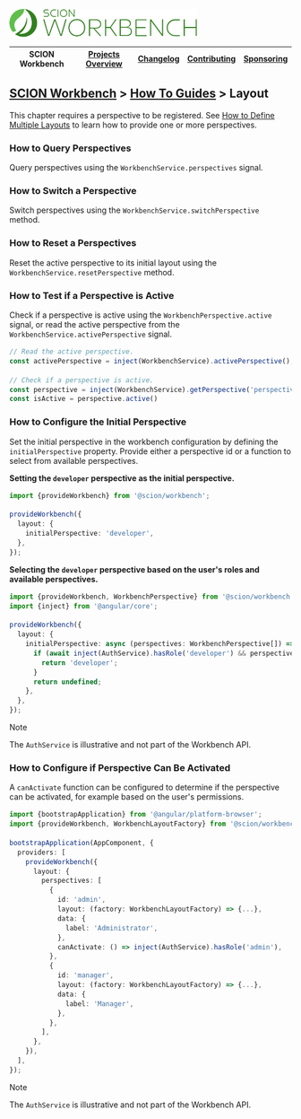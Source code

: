 <a href="/README.md"><img src="/resources/branding/scion-workbench-banner.svg" height="50" alt="SCION Workbench"></a>

| SCION Workbench | [Projects Overview][menu-projects-overview] | [Changelog][menu-changelog] | [Contributing][menu-contributing] | [Sponsoring][menu-sponsoring] |  
|-----------------|---------------------------------------------|-----------------------------|-----------------------------------|-------------------------------|

## [SCION Workbench][menu-home] > [How To Guides][menu-how-to] > Layout

This chapter requires a perspective to be registered. See [How to Define Multiple Layouts][link-how-to-define-multiple-layouts] to learn how to provide one or more perspectives.

### How to Query Perspectives
Query perspectives using the `WorkbenchService.perspectives` signal.

### How to Switch a Perspective
Switch perspectives using the `WorkbenchService.switchPerspective` method.

### How to Reset a Perspectives
Reset the active perspective to its initial layout using the `WorkbenchService.resetPerspective` method.

### How to Test if a Perspective is Active
Check if a perspective is active using the `WorkbenchPerspective.active` signal, or read the active perspective from the `WorkbenchService.activePerspective` signal.

```ts
// Read the active perspective.
const activePerspective = inject(WorkbenchService).activePerspective();

// Check if a perspective is active.
const perspective = inject(WorkbenchService).getPerspective('perspective');
const isActive = perspective.active()
```

### How to Configure the Initial Perspective
Set the initial perspective in the workbench configuration by defining the `initialPerspective` property. Provide either a perspective id or a function to select from available perspectives.

**Setting the `developer` perspective as the initial perspective.**
```ts
import {provideWorkbench} from '@scion/workbench';

provideWorkbench({
  layout: {
    initialPerspective: 'developer',
  },
});
```

**Selecting the `developer` perspective based on the user's roles and available perspectives.**

```ts
import {provideWorkbench, WorkbenchPerspective} from '@scion/workbench';
import {inject} from '@angular/core';

provideWorkbench({
  layout: {
    initialPerspective: async (perspectives: WorkbenchPerspective[]) => {
      if (await inject(AuthService).hasRole('developer') && perspectives.some(perspective => perspective.id === 'developer')) {
        return 'developer';
      }
      return undefined;
    },
  },
});
```

> [!NOTE]
> The `AuthService` is illustrative and not part of the Workbench API. 

### How to Configure if Perspective Can Be Activated
A `canActivate` function can be configured to determine if the perspective can be activated, for example based on the user's permissions.

```ts
import {bootstrapApplication} from '@angular/platform-browser';
import {provideWorkbench, WorkbenchLayoutFactory} from '@scion/workbench';

bootstrapApplication(AppComponent, {
  providers: [
    provideWorkbench({
      layout: {
        perspectives: [
          {
            id: 'admin',
            layout: (factory: WorkbenchLayoutFactory) => {...},
            data: {
              label: 'Administrator',
            },
            canActivate: () => inject(AuthService).hasRole('admin'),
          },
          {
            id: 'manager',
            layout: (factory: WorkbenchLayoutFactory) => {...},
            data: {
              label: 'Manager',
            },
          },
        ],
      },
    }),
  ],
});
```

> [!NOTE]
> The `AuthService` is illustrative and not part of the Workbench API.

[link-how-to-define-multiple-layouts]: /docs/site/howto/how-to-define-layout.md#how-to-define-multiple-layouts

[menu-how-to]: /docs/site/howto/how-to.md

[menu-home]: /README.md
[menu-projects-overview]: /docs/site/projects-overview.md
[menu-changelog]: /docs/site/changelog.md
[menu-contributing]: /CONTRIBUTING.md
[menu-sponsoring]: /docs/site/sponsoring.md

